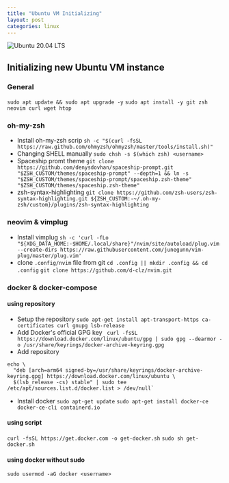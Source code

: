 ```yaml
---
title: "Ubuntu VM Initializing"
layout: post
categories: linux
---
```


![Ubuntu 20.04 LTS](https://149366088.v2.pressablecdn.com/wp-content/uploads/2020/02/Focal-Fossa-wallpaper-greyscale.jpg)

## Initializing new Ubuntu VM instance

### General
`sudo apt update && sudo apt upgrade -y`
`sudo apt install -y git zsh neovim curl wget htop`

### oh-my-zsh
- Install oh-my-zsh scrip
`sh -c "$(curl -fsSL https://raw.github.com/ohmyzsh/ohmyzsh/master/tools/install.sh)"`
- Changing SHELL manually 
`sudo chsh -s $(which zsh) <username>`
- Spaceship promt theme 
`git clone https://github.com/denysdovhan/spaceship-prompt.git "$ZSH_CUSTOM/themes/spaceship-prompt" --depth=1 && ln -s "$ZSH_CUSTOM/themes/spaceship-prompt/spaceship.zsh-theme" "$ZSH_CUSTOM/themes/spaceship.zsh-theme"`
- zsh-syntax-highlighting 
`git clone https://github.com/zsh-users/zsh-syntax-highlighting.git ${ZSH_CUSTOM:-~/.oh-my-zsh/custom}/plugins/zsh-syntax-highlighting`

### neovim & vimplug
- Install vimplug 
`sh -c 'curl -fLo "${XDG_DATA_HOME:-$HOME/.local/share}"/nvim/site/autoload/plug.vim --create-dirs https://raw.githubusercontent.com/junegunn/vim-plug/master/plug.vim'`
- clone `.config/nvim` file from git 
`cd .config || mkdir .config && cd .config`
`git clone https://github.com/d-clz/nvim.git`

### docker & docker-compose

#### using repository
- Setup the repository 
`sudo apt-get install apt-transport-https ca-certificates curl gnupg lsb-release`
- Add Docker's official GPG key 
` curl -fsSL https://download.docker.com/linux/ubuntu/gpg | sudo gpg --dearmor -o /usr/share/keyrings/docker-archive-keyring.gpg`
- Add repository 
```
echo \
  "deb [arch=arm64 signed-by=/usr/share/keyrings/docker-archive-keyring.gpg] https://download.docker.com/linux/ubuntu \
  $(lsb_release -cs) stable" | sudo tee /etc/apt/sources.list.d/docker.list > /dev/null`
```
- Install docker
`sudo apt-get update`
`sudo apt-get install docker-ce docker-ce-cli containerd.io`

#### using script
`curl -fsSL https://get.docker.com -o get-docker.sh`
`sudo sh get-docker.sh`

#### using docker without sudo
`sudo usermod -aG docker <username>`

